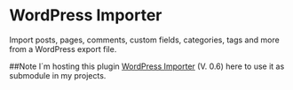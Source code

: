 WordPress Importer
==================

Import posts, pages, comments, custom fields, categories, tags and more from a WordPress export file.

##Note
I´m hosting this plugin [WordPress Importer](http://wordpress.org/plugins/wordpress-importer/) (V. 0.6) here to use it as submodule in my projects.


